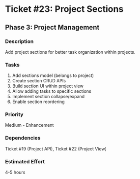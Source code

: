 # Ticket #23: Project Sections

## Phase 3: Project Management

### Description

Add project sections for better task organization within projects.

### Tasks

1. Add sections model (belongs to project)
2. Create section CRUD APIs
3. Build section UI within project view
4. Allow adding tasks to specific sections
5. Implement section collapse/expand
6. Enable section reordering

### Priority

Medium - Enhancement

### Dependencies

Ticket #19 (Project API), Ticket #22 (Project View)

### Estimated Effort

4-5 hours

